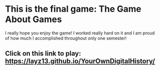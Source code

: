 # This is the final game: The Game About Games
 I really hope you enjoy the game! I worked really hard on it and I am proud of how much I accomplished throughout only one semester! 
 
 ## Click on this link to play: https://layz13.github.io/YourOwnDigitalHistory/
 
 
